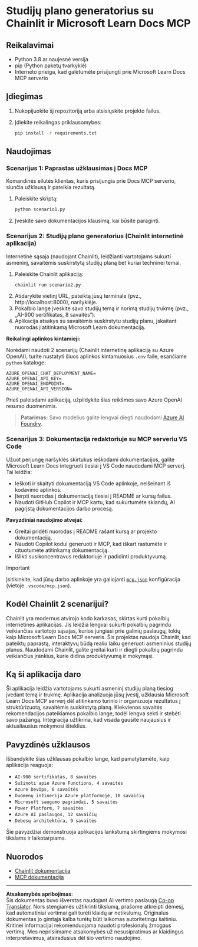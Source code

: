 <!--
CO_OP_TRANSLATOR_METADATA:
{
  "original_hash": "a05fb941810e539147fec53aaadbb6fd",
  "translation_date": "2025-08-26T16:08:00+00:00",
  "source_file": "09-CaseStudy/docs-mcp/solution/python/README.md",
  "language_code": "lt"
}
-->
# Studijų plano generatorius su Chainlit ir Microsoft Learn Docs MCP

## Reikalavimai

- Python 3.8 ar naujesnė versija
- pip (Python paketų tvarkyklė)
- Interneto prieiga, kad galėtumėte prisijungti prie Microsoft Learn Docs MCP serverio

## Įdiegimas

1. Nukopijuokite šį repozitoriją arba atsisiųskite projekto failus.
2. Įdiekite reikalingas priklausomybes:

   ```bash
   pip install -r requirements.txt
   ```

## Naudojimas

### Scenarijus 1: Paprastas užklausimas į Docs MCP
Komandinės eilutės klientas, kuris prisijungia prie Docs MCP serverio, siunčia užklausą ir pateikia rezultatą.

1. Paleiskite skriptą:
   ```bash
   python scenario1.py
   ```
2. Įveskite savo dokumentacijos klausimą, kai būsite paraginti.

### Scenarijus 2: Studijų plano generatorius (Chainlit internetinė aplikacija)
Internetinė sąsaja (naudojant Chainlit), leidžianti vartotojams sukurti asmeninį, savaitėmis suskirstytą studijų planą bet kuriai techninei temai.

1. Paleiskite Chainlit aplikaciją:
   ```bash
   chainlit run scenario2.py
   ```
2. Atidarykite vietinį URL, pateiktą jūsų terminale (pvz., http://localhost:8000), naršyklėje.
3. Pokalbio lange įveskite savo studijų temą ir norimą studijų trukmę (pvz., „AI-900 sertifikatas, 8 savaitės“).
4. Aplikacija atsakys su savaitėmis suskirstytu studijų planu, įskaitant nuorodas į atitinkamą Microsoft Learn dokumentaciją.

**Reikalingi aplinkos kintamieji:**

Norėdami naudoti 2 scenarijų (Chainlit internetinę aplikaciją su Azure OpenAI), turite nustatyti šiuos aplinkos kintamuosius `.env` faile, esančiame `python` kataloge:

```
AZURE_OPENAI_CHAT_DEPLOYMENT_NAME=
AZURE_OPENAI_API_KEY=
AZURE_OPENAI_ENDPOINT=
AZURE_OPENAI_API_VERSION=
```

Prieš paleisdami aplikaciją, užpildykite šias reikšmes savo Azure OpenAI resurso duomenimis.

> **Patarimas:** Savo modelius galite lengvai diegti naudodami [Azure AI Foundry](https://ai.azure.com/).

### Scenarijus 3: Dokumentacija redaktoriuje su MCP serveriu VS Code

Užuot perjungę naršyklės skirtukus ieškodami dokumentacijos, galite Microsoft Learn Docs integruoti tiesiai į VS Code naudodami MCP serverį. Tai leidžia:
- Ieškoti ir skaityti dokumentaciją VS Code aplinkoje, neišeinant iš kodavimo aplinkos.
- Įterpti nuorodas į dokumentaciją tiesiai į README ar kursų failus.
- Naudoti GitHub Copilot ir MCP kartu, kad sukurtumėte sklandų, AI pagrįstą dokumentacijos darbo procesą.

**Pavyzdiniai naudojimo atvejai:**
- Greitai pridėti nuorodas į README rašant kursą ar projekto dokumentaciją.
- Naudoti Copilot kodui generuoti ir MCP, kad iškart rastumėte ir cituotumėte atitinkamą dokumentaciją.
- Išlikti susikoncentravus redaktoriuje ir padidinti produktyvumą.

> [!IMPORTANT]
> Įsitikinkite, kad jūsų darbo aplinkoje yra galiojanti [`mcp.json`](../../../../../../09-CaseStudy/docs-mcp/solution/scenario3/mcp.json) konfigūracija (vietoje `.vscode/mcp.json`).

## Kodėl Chainlit 2 scenarijui?

Chainlit yra modernus atvirojo kodo karkasas, skirtas kurti pokalbių internetines aplikacijas. Jis leidžia lengvai sukurti pokalbių pagrindu veikiančias vartotojo sąsajas, kurios jungiasi prie galinių paslaugų, tokių kaip Microsoft Learn Docs MCP serveris. Šis projektas naudoja Chainlit, kad pateiktų paprastą, interaktyvų būdą realiu laiku generuoti asmeninius studijų planus. Naudodami Chainlit, galite greitai kurti ir diegti pokalbių pagrindu veikiančius įrankius, kurie didina produktyvumą ir mokymąsi.

## Ką ši aplikacija daro

Ši aplikacija leidžia vartotojams sukurti asmeninį studijų planą tiesiog įvedant temą ir trukmę. Aplikacija analizuoja jūsų įvestį, užklausia Microsoft Learn Docs MCP serverį dėl atitinkamo turinio ir organizuoja rezultatus į struktūrizuotą, savaitėmis suskirstytą planą. Kiekvienos savaitės rekomendacijos pateikiamos pokalbio lange, todėl lengva sekti ir stebėti savo pažangą. Integracija užtikrina, kad visada gausite naujausius ir aktualiausius mokymosi išteklius.

## Pavyzdinės užklausos

Išbandykite šias užklausas pokalbio lange, kad pamatytumėte, kaip aplikacija reaguoja:

- `AI-900 sertifikatas, 8 savaitės`
- `Sužinoti apie Azure Functions, 4 savaitės`
- `Azure DevOps, 6 savaitės`
- `Duomenų inžinerija Azure platformoje, 10 savaičių`
- `Microsoft saugumo pagrindai, 5 savaitės`
- `Power Platform, 7 savaitės`
- `Azure AI paslaugos, 12 savaičių`
- `Debesų architektūra, 9 savaitės`

Šie pavyzdžiai demonstruoja aplikacijos lankstumą skirtingiems mokymosi tikslams ir laikotarpiams.

## Nuorodos

- [Chainlit dokumentacija](https://docs.chainlit.io/)
- [MCP dokumentacija](https://github.com/MicrosoftDocs/mcp)

---

**Atsakomybės apribojimas**:  
Šis dokumentas buvo išverstas naudojant AI vertimo paslaugą [Co-op Translator](https://github.com/Azure/co-op-translator). Nors stengiamės užtikrinti tikslumą, prašome atkreipti dėmesį, kad automatiniai vertimai gali turėti klaidų ar netikslumų. Originalus dokumentas jo gimtąja kalba turėtų būti laikomas autoritetingu šaltiniu. Kritinei informacijai rekomenduojama naudoti profesionalų žmogaus vertimą. Mes neprisiimame atsakomybės už nesusipratimus ar klaidingus interpretavimus, atsiradusius dėl šio vertimo naudojimo.